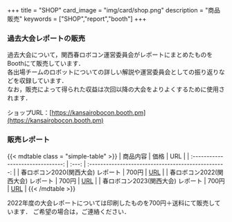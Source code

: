 +++
title = "SHOP"
card_image =  "img/card/shop.png"
description = "商品販売"
keywords = ["SHOP","report","booth"]
+++

### 過去大会レポートの販売
過去大会について，関西春ロボコン運営委員会がレポートにまとめたものをBoothにて販売しています．  
各出場チームのロボットについての詳しい解説や運営委員会としての振り返りなどを収録しています．  
なお，販売によって得られた収益は次回以降の大会をよりよくするために使用されます．  

ショップURL：[https://kansairobocon.booth.pm](https://kansairobocon.booth.pm)

### 販売レポート

{{< mdtable class = "simple-table" >}}
|             商品内容              | 価格  |                         URL                         |
| :-------------------------------: | :---: | :-------------------------------------------------: |
| 春ロボコン2020(関西大会) レポート | 700円 | [URL](https://kansairobocon.booth.pm/items/3538712) |
| 春ロボコン2022(関西大会) レポート | 700円 | [URL](https://kansairobocon.booth.pm/items/3802228) |
| 春ロボコン2023(関西大会) レポート | 700円 | [URL](https://kansairobocon.booth.pm/items/4926001) |
{{< /mdtable >}}

2022年度の大会レポートについては印刷したものを700円＋送料にて販売しています．
ご希望の場合は，ご連絡ください．